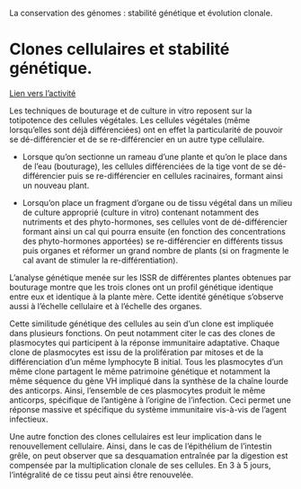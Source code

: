 La conservation des génomes : stabilité génétique et évolution clonale.

# Clones cellulaires et stabilité génétique.

[Lien vers l’activité](https://ipfs.io/ipfs/QmPuqjU9cMtfKdnyDikX3W9QTGLJdKxz2NuedJpvGiJ9vb)

Les techniques de bouturage et de culture in vitro reposent sur la totipotence des cellules végétales. Les cellules végétales (même lorsqu’elles sont déjà différenciées) ont en effet la particularité de pouvoir se dé-différencier et de se re-différencier en un autre type cellulaire.

- Lorsque qu’on sectionne un rameau d’une plante et qu’on le place dans de l’eau (bouturage), les cellules différenciées de la tige vont de se dé-différencier puis se re-différencier en cellules racinaires, formant ainsi un nouveau plant.

- Lorsqu’on place un fragment d’organe ou de tissu végétal dans un milieu de culture approprié (culture in vitro) contenant notamment des nutriments et des phyto-hormones, ses cellules vont de dé-différencier formant ainsi un cal qui pourra ensuite (en fonction des concentrations des phyto-hormones apportées) se re-différencier en différents tissus puis organes et réformer un grand nombre de plants (si on fragmente le cal avant de stimuler la re-différentiation).

L’analyse génétique menée sur les ISSR de différentes plantes obtenues par bouturage montre que les trois clones ont un profil génétique identique entre eux et identique à la plante mère. Cette identité génétique s’observe aussi à l’échelle cellulaire et à l’échelle des organes.

Cette similitude génétique des cellules au sein d’un clone est impliquée dans plusieurs fonctions. On peut notamment citer le cas des clones de plasmocytes qui participent à la réponse immunitaire adaptative. Chaque clone de plasmocytes est issu de la prolifération par mitoses et de la différenciation d’un même lymphocyte B initial. Tous les plasmocytes d’un même clone partagent le même patrimoine génétique et notamment la même séquence du gène VH impliqué dans la synthèse de la chaîne lourde des anticorps. Ainsi, l’ensemble de ces plasmocytes produit le même anticorps, spécifique de l’antigène à l’origine de l’infection. Ceci permet une réponse massive et spécifique du système immunitaire vis-à-vis de l’agent infectieux.

Une autre fonction des clones cellulaires est leur implication dans le renouvellement cellulaire. Ainsi, dans le cas de l’épithélium de l’intestin grêle, on peut observer que sa desquamation entraînée par la digestion est compensée par la multiplication clonale de ses cellules. En 3 à 5 jours, l’intégralité de ce tissu peut ainsi être renouvelée.
